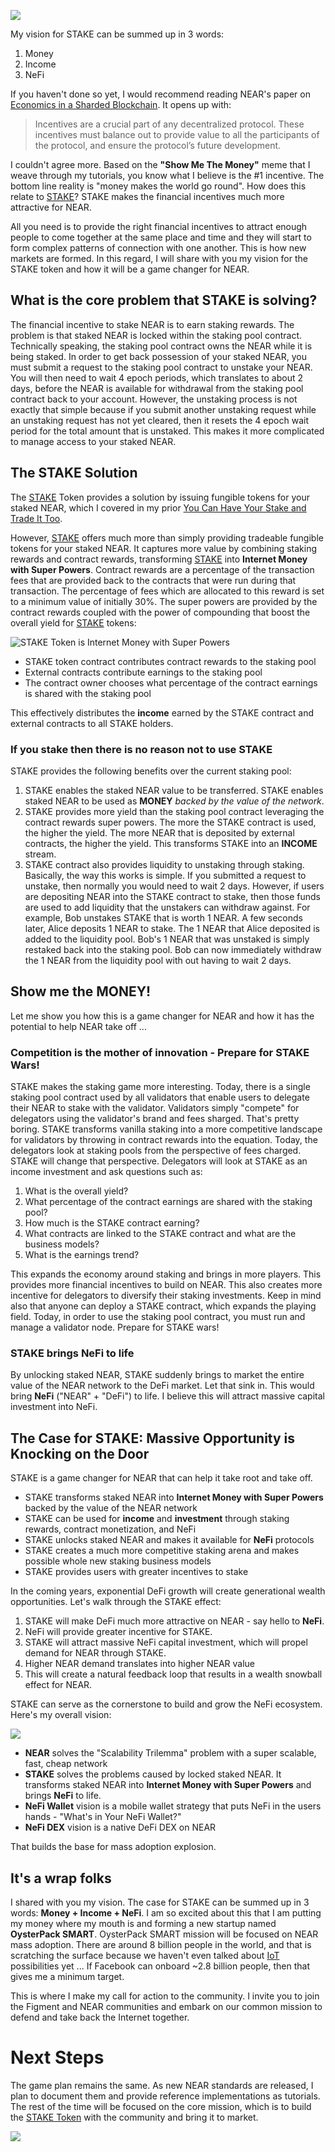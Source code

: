 ![](../../assets/oysterpack-stake-in-the-ground.jpg)

My vision for STAKE can be summed up in 3 words:

1. Money
2. Income
3. NeFi

If you haven't done so yet, I would recommend reading NEAR's paper on [Economics in a Sharded Blockchain](https://near.org/papers/economics-in-sharded-blockchain/). It opens up with:

> Incentives are a crucial part of any decentralized protocol. These incentives must balance out to provide value to all the participants of the protocol, and ensure the protocol’s future development.

I couldn't agree more. Based on the **"Show Me The Money"** meme that I weave through my tutorials, you know what I believe is the \#1 incentive. The bottom line reality is "money makes the world go round". How does this relate to [STAKE](https://github.com/oysterpack/oysterpack-near-stake-token)? STAKE makes the financial incentives much more attractive for NEAR.

All you need is to provide the right financial incentives to attract enough people to come together at the same place and time and they will start to form complex patterns of connection with one another. This is how new markets are formed. In this regard, I will share with you my vision for the STAKE token and how it will be a game changer for NEAR.

## What is the core problem that STAKE is solving?

The financial incentive to stake NEAR is to earn staking rewards. The problem is that staked NEAR is locked within the staking pool contract. Technically speaking, the staking pool contract owns the NEAR while it is being staked. In order to get back possession of your staked NEAR, you must submit a request to the staking pool contract to unstake your NEAR. You will then need to wait 4 epoch periods, which translates to about 2 days, before the NEAR is available for withdrawal from the staking pool contract back to your account. However, the unstaking process is not exactly that simple because if you submit another unstaking request while an unstaking request has not yet cleared, then it resets the 4 epoch wait period for the total amount that is unstaked. This makes it more complicated to manage access to your staked NEAR.

## The STAKE Solution

The [STAKE](https://github.com/oysterpack/oysterpack-near-stake-token) Token provides a solution by issuing fungible tokens for your staked NEAR, which I covered in my prior [You Can Have Your Stake and Trade It Too](https://learn.figment.io/tutorials/3-stake-fungible-token).

However, [STAKE](https://github.com/oysterpack/oysterpack-near-stake-token) offers much more than simply providing tradeable fungible tokens for your staked NEAR. It captures more value by combining staking rewards and contract rewards, transforming [STAKE](https://github.com/oysterpack/oysterpack-near-stake-token) into **Internet Money with Super Powers**. Contract rewards are a percentage of the transaction fees that are provided back to the contracts that were run during that transaction. The percentage of fees which are allocated to this reward is set to a minimum value of initially 30%. The super powers are provided by the contract rewards coupled with the power of compounding that boost the overall yield for [STAKE](https://github.com/oysterpack/oysterpack-near-stake-token) tokens:

![STAKE Token is Internet Money with Super Powers](../../assets/oysterpack-near-stake-token-overview-1-.png)

* STAKE token contract contributes contract rewards to the staking pool
* External contracts contribute earnings to the staking pool
* The contract owner chooses what percentage of the contract earnings is shared with the staking pool

This effectively distributes the **income** earned by the STAKE contract and external contracts to all STAKE holders.

### If you stake then there is no reason not to use STAKE

STAKE provides the following benefits over the current staking pool:

1. STAKE enables the staked NEAR value to be transferred. STAKE enables staked NEAR to be used as **MONEY** _backed by the value of the network_.
2. STAKE provides more yield than the staking pool contract leveraging the contract rewards super powers. The more the STAKE contract is used, the higher the yield. The more NEAR that is deposited by external contracts, the higher the yield. This transforms STAKE into an **INCOME** stream.
3. STAKE contract also provides liquidity to unstaking through staking. Basically, the way this works is simple. If you submitted a request to unstake, then normally you would need to wait 2 days. However, if users are depositing NEAR into the STAKE contract to stake, then those funds are used to add liquidity that the unstakers can withdraw against. For example, Bob unstakes STAKE that is worth 1 NEAR. A few seconds later, Alice deposits 1 NEAR to stake. The 1 NEAR that Alice deposited is added to the liquidity pool. Bob's 1 NEAR that was unstaked is simply restaked back into the staking pool. Bob can now immediately withdraw the 1 NEAR from the liquidity pool with out having to wait 2 days. 

## Show me the MONEY!

Let me show you how this is a game changer for NEAR and how it has the potential to help NEAR take off ...

### Competition is the mother of innovation - Prepare for STAKE Wars!

STAKE makes the staking game more interesting. Today, there is a single staking pool contract used by all validators that enable users to delegate their NEAR to stake with the validator. Validators simply "compete" for delegators using the validator's brand and fees sharged. That's pretty boring. STAKE transforms vanilla staking into a more competitive landscape for validators by throwing in contract rewards into the equation. Today, the delegators look at staking pools from the perspective of fees charged. STAKE will change that perspective. Delegators will look at STAKE as an income investment and ask questions such as:

1. What is the overall yield?
2. What percentage of the contract earnings are shared with the staking pool?
3. How much is the STAKE contract earning?
4. What contracts are linked to the STAKE contract and what are the business models?
5. What is the earnings trend?

This expands the economy around staking and brings in more players. This provides more financial incentives to build on NEAR. This also creates more incentive for delegators to diversify their staking investments. Keep in mind also that anyone can deploy a STAKE contract, which expands the playing field. Today, in order to use the staking pool contract, you must run and manage a validator node. Prepare for STAKE wars!

### STAKE brings NeFi to life

By unlocking staked NEAR, STAKE suddenly brings to market the entire value of the NEAR network to the DeFi market. Let that sink in. This would bring **NeFi** \("NEAR" + "DeFi"\) to life. I believe this will attract massive capital investment into NeFi.

## The Case for STAKE: Massive Opportunity is Knocking on the Door

STAKE is a game changer for NEAR that can help it take root and take off.

* STAKE transforms staked NEAR into **Internet Money with Super Powers** backed by the value of the NEAR network
* STAKE can be used for **income** and **investment** through staking rewards, contract monetization, and NeFi
* STAKE unlocks staked NEAR and makes it available for **NeFi** protocols
* STAKE creates a much more competitive staking arena and makes possible whole new staking business models
* STAKE provides users with greater incentives to stake

In the coming years, exponential DeFi growth will create generational wealth opportunities. Let's walk through the STAKE effect:

1. STAKE will make DeFi much more attractive on NEAR - say hello to **NeFi**. 
2. NeFi will provide greater incentive for STAKE. 
3. STAKE will attract massive NeFi capital investment, which will propel demand for NEAR through STAKE.
4. Higher NEAR demand translates into higher NEAR value
5. This will create a natural feedback loop that results in a wealth snowball effect for NEAR. 

STAKE can serve as the cornerstone to build and grow the NeFi ecosystem. Here's my overall vision:

![](../../assets/oysterpack-stake-vision.png)

* **NEAR** solves the "Scalability Trilemma" problem with a super scalable, fast, cheap network
* **STAKE** solves the problems caused by locked staked NEAR. It transforms staked NEAR into **Internet Money with Super Powers** and brings **NeFi** to life.
* **NeFi Wallet** vision is a mobile wallet strategy that puts NeFi in the users hands - "What's in Your NeFi Wallet?"
* **NeFi DEX** vision is a native DeFi DEX on NEAR

That builds the base for mass adoption explosion.

## It's a wrap folks

I shared with you my vision. The case for STAKE can be summed up in 3 words: **Money + Income + NeFi**. I am so excited about this that I am putting my money where my mouth is and forming a new startup named **OysterPack SMART**. OysterPack SMART mission will be focused on NEAR mass adoption. There are around 8 billion people in the world, and that is scratching the surface because we haven't even talked about [IoT](https://en.wikipedia.org/wiki/Internet_of_things) possibilities yet ... If Facebook can onboard ~2.8 billion people, then that gives me a minimum target.

This is where I make my call for action to the community. I invite you to join the Figment and NEAR communities and embark on our common mission to defend and take back the Internet together.

# Next Steps

The game plan remains the same. As new NEAR standards are released, I plan to document them and provide reference implementations as tutorials. The rest of the time will be focused on the core mission, which is to build the [STAKE Token](https://github.com/oysterpack/oysterpack-near-stake-token) with the community and bring it to market.

![](../../assets/oysterpack-team-holding-hands.jpeg)

